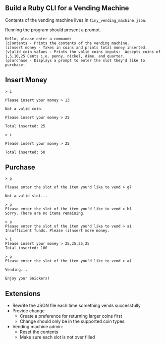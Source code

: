 ## Build a Ruby CLI for a Vending Machine

Contents of the vending machine lives in `tiny_vending_machine.json`.

Running the program should present a prompt.

```
Hello, please enter a command:
(c)ontents - Prints the contents of the vending machine.
(i)nsert money - Takes in coins and prints total money inserted.
(v)alid coin values - Prints the valid coins inputs:  Accepts coins of 1,5,10,25 Cents i.e. penny, nickel, dime, and quarter.
(p)urchase - Displays a prompt to enter the slot they'd like to purchase.
```

## Insert Money

```
> i

Please insert your money > 13

Not a valid coin.

Please insert your money > 25

Total inserted: 25

> i

Please insert your money > 25

Total inserted: 50
```

## Purchase

```
> p

Please enter the slot of the item you'd like to vend > g7

Not a valid slot...

> p
Please enter the slot of the item you'd like to vend > b1
Sorry. There are no items remaining.

> p
Please enter the slot of the item you'd like to vend > a1
Insufficient funds. Please (i)nsert more money.

> i
Please insert your money > 25,25,25,25
Total inserted: 100

> p
Please enter the slot of the item you'd like to vend > a1

Vending...

Enjoy your Snickers!

```

## Extensions

* Rewrite the JSON file each time something vends successfully
* Provide change
  * Create a preference for returning larger coins first
  * Change should only be in the supported coin types
* Vending machine admin:
  * Reset the contents
  * Make sure each slot is not over filled
